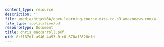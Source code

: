 ```yaml
---
content_type: resource
description: ''
file: /media/https%3A/open-learning-course-data-rc.s3.amazonaws.com/4-107-march-portfolio-seminar-fall-2003/8cf187dfa9464a530fc8678af3528efd_chris_maccarroll.pdf
file_type: application/pdf
resourcetype: Document
title: chris_maccarroll.pdf
uid: 8cf187df-a946-4a53-0fc8-678af3528efd
---
```

